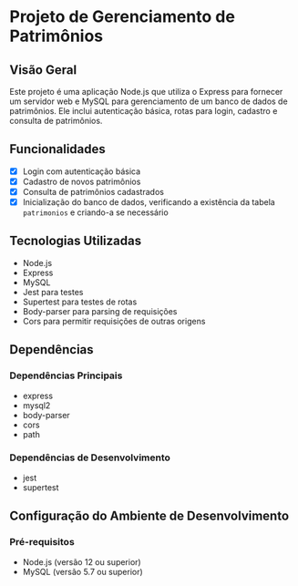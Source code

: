 # Projeto de Gerenciamento de Patrimônios

## Visão Geral

Este projeto é uma aplicação Node.js que utiliza o Express para fornecer um servidor web e MySQL para gerenciamento de um banco de dados de patrimônios. Ele inclui autenticação básica, rotas para login, cadastro e consulta de patrimônios.

## Funcionalidades

- [x] Login com autenticação básica
- [x] Cadastro de novos patrimônios
- [x] Consulta de patrimônios cadastrados
- [x] Inicialização do banco de dados, verificando a existência da tabela `patrimonios` e criando-a se necessário

## Tecnologias Utilizadas

* Node.js
* Express
* MySQL
* Jest para testes
* Supertest para testes de rotas
* Body-parser para parsing de requisições
* Cors para permitir requisições de outras origens

## Dependências

### Dependências Principais

* express
* mysql2
* body-parser
* cors
* path

### Dependências de Desenvolvimento

* jest
* supertest

## Configuração do Ambiente de Desenvolvimento

### Pré-requisitos

* Node.js (versão 12 ou superior)
* MySQL (versão 5.7 ou superior)
